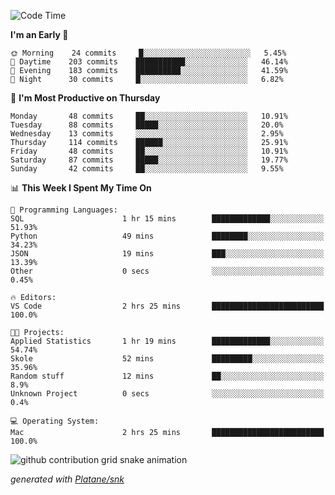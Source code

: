 <!--START_SECTION:waka-->
![Code Time](http://img.shields.io/badge/Code%20Time-221%20hrs%2053%20mins-blue)

**I'm an Early 🐤** 

```text
🌞 Morning    24 commits     █░░░░░░░░░░░░░░░░░░░░░░░░   5.45% 
🌆 Daytime    203 commits    ███████████░░░░░░░░░░░░░░   46.14% 
🌃 Evening    183 commits    ██████████░░░░░░░░░░░░░░░   41.59% 
🌙 Night      30 commits     █░░░░░░░░░░░░░░░░░░░░░░░░   6.82%

```
📅 **I'm Most Productive on Thursday** 

```text
Monday       48 commits     ██░░░░░░░░░░░░░░░░░░░░░░░   10.91% 
Tuesday      88 commits     █████░░░░░░░░░░░░░░░░░░░░   20.0% 
Wednesday    13 commits     ░░░░░░░░░░░░░░░░░░░░░░░░░   2.95% 
Thursday     114 commits    ██████░░░░░░░░░░░░░░░░░░░   25.91% 
Friday       48 commits     ██░░░░░░░░░░░░░░░░░░░░░░░   10.91% 
Saturday     87 commits     █████░░░░░░░░░░░░░░░░░░░░   19.77% 
Sunday       42 commits     ██░░░░░░░░░░░░░░░░░░░░░░░   9.55%

```


📊 **This Week I Spent My Time On** 

```text
💬 Programming Languages: 
SQL                      1 hr 15 mins        █████████████░░░░░░░░░░░░   51.93% 
Python                   49 mins             ████████░░░░░░░░░░░░░░░░░   34.23% 
JSON                     19 mins             ███░░░░░░░░░░░░░░░░░░░░░░   13.39% 
Other                    0 secs              ░░░░░░░░░░░░░░░░░░░░░░░░░   0.45%

🔥 Editors: 
VS Code                  2 hrs 25 mins       █████████████████████████   100.0%

🐱‍💻 Projects: 
Applied Statistics       1 hr 19 mins        █████████████░░░░░░░░░░░░   54.74% 
Skole                    52 mins             █████████░░░░░░░░░░░░░░░░   35.96% 
Random stuff             12 mins             ██░░░░░░░░░░░░░░░░░░░░░░░   8.9% 
Unknown Project          0 secs              ░░░░░░░░░░░░░░░░░░░░░░░░░   0.4%

💻 Operating System: 
Mac                      2 hrs 25 mins       █████████████████████████   100.0%

```


<!--END_SECTION:waka-->


<!--Snake Game-->
![github contribution grid snake animation](https://raw.githubusercontent.com/viggo-gascou/viggo-gascou/output/github-contribution-grid-snake.svg)

_generated with [Platane/snk](https://github.com/Platane/snk)_
<!--Snake Game-->

